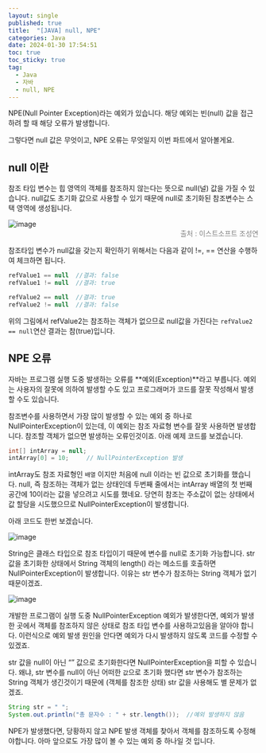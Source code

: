 ```yaml
---
layout: single
published: true
title:  "[JAVA] null, NPE"
categories: Java
date: 2024-01-30 17:54:51
toc: true
toc_sticky: true
tag:   
  - Java
  - 자바
  - null, NPE
---
```




NPE(Null Pointer Exception)라는 예외가 있습니다. 
해당 예외는 빈(null) 값을 접근하려 할 때 해당 오류가 발생합니다. 

그렇다면 null 값은 무엇이고, NPE 오류는 무엇일지 이번 파트에서 알아볼게요. 

## null 이란

참조 타입 변수는 힙 영역의 객체를 참조하지 않는다는 뜻으로 null(널) 값을 가질 수 있습니다. null값도 초기화 값으로 사용할 수 있기 때문에 null로 초기화된 참조변수는 스택 영역에 생성됩니다. 

![image](https://github.com/BaxDailyGit/BaxDailyGit/assets/99312529/0119e480-1f8a-4a11-9ee7-56089aa5e168)
<span style="color:gray; display: block; text-align: right;">출처 : 이스트소프트 조성연</span>

참조타입 변수가 null값을 갖는지 확인하기 위해서는 다음과 같이 !=, == 연산을 수행하여 체크하면 됩니다.

```java
refValue1 == null  //결과: false
refValue1 != null  //결과: true

refValue2 == null  //결과: true
refValue2 != null  //결과: false
```

위의 그림에서 refValue2는 참조하는 객체가 없으므로 null값을 가진다는 `refValue2 == null`연산 결과는 참(true)입니다. 

## NPE 오류

자바는 프로그램 실행 도중 발생하는 오류를 **예외(Exception)**라고 부릅니다. 예외는 사용자의 잘못에 의하여 발생할 수도 있고 프로그래머가 코드를 잘못 작성해서 발생할 수도 있습니다. 

참조변수를 사용하면서 가장 많이 발생할 수 있는 예외 중 하나로 NullPointerException이 있는데, 이 예외는 참조 자료형 변수를 잘못 사용하면 발생합니다. 참조할 객체가 없으면 발생하는 오류인것이죠. 아래 예제 코드를 보겠습니다. 

```java
int[] intArray = null;
intArray[0] = 10;     // NullPointerException 발생
```

intArray도 참조 자료형인 `배열` 이지만 처음에 null 이라는 빈 값으로 초기화를 했습니다. null, 즉 참조하는 객체가 없는 상태인데 두번째 줄에서는 intArray 배열의 첫 번째 공간에 10이라는 값을 넣으려고 시도를 했네요. 당연히 참조는 주소값이 없는 상태에서 값 할당을 시도했으므로 NullPointerException이 발생합니다. 

아래 코드도 한번 보겠습니다. 

![image](https://github.com/BaxDailyGit/BaxDailyGit/assets/99312529/2337319e-2077-46e3-8611-2c24738911fa)

String은 클래스 타입으로 참조 타입이기 때문에 변수를 null로 초기화 가능합니다. str값을 초기화한 상태에서 String 객체의 length() 라는 메소드를 호출하면 NullPointerException이 발생합니다. 이유는 str 변수가 참조하는 String 객체가 없기 때문이겠죠.


![image](https://github.com/BaxDailyGit/BaxDailyGit/assets/99312529/7280e567-08c8-4157-b80b-906a73452874)

개발한 프로그램이 실행 도중 NullPointerException 예외가 발생한다면, 예외가 발생한 곳에서 객체를 참조하지 않은 상태로 참조 타입 변수를 사용하고있음을 알아야 합니다. 이런식으로 예외 발생 원인을 안다면 예외가 다시 발생하지 않도록 코드를 수정할 수 있겠죠. 

str 값을 null이 아닌 “” 값으로 초기화한다면 NullPointerException을 피할 수 있습니다. 왜냐, str 변수를 null이 아닌 어떠한 `값`으로 초기화 했다면 str 변수가 참조하는 String 객체가 생긴것이기 때문에 (객체를 참조한 상태) str 값을 사용해도 별 문제가 없겠죠. 

```java
String str = " ";
System.out.println("총 문자수 : " + str.length());  //예외 발생하지 않음
```

NPE가 발생했다면, 당황하지 않고 NPE 발생 객체를 찾아서 객체를 참조하도록 수정해야합니다. 아마 앞으로도 가장 많이 볼 수 있는 예외 중 하나일 것 입니다.